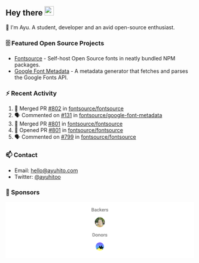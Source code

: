 ## Hey there <img src="https://media.giphy.com/media/hvRJCLFzcasrR4ia7z/giphy.gif" width="25" height="25">

📝 I'm Ayu. A student, developer and an avid open-source enthusiast.

### 🗄 Featured Open Source Projects

- [Fontsource](https://github.com/fontsource/fontsource) - Self-host Open Source fonts in neatly bundled NPM packages.
- [Google Font Metadata](https://github.com/fontsource/google-font-metadata) - A metadata generator that fetches and parses the Google Fonts API.

### ⚡ Recent Activity

<!--START_SECTION:activity-->

1. 🎉 Merged PR [#802](https://github.com/fontsource/fontsource/pull/802) in [fontsource/fontsource](https://github.com/fontsource/fontsource)
2. 🗣 Commented on [#131](https://github.com/fontsource/google-font-metadata/pull/131#issuecomment-1718108369) in [fontsource/google-font-metadata](https://github.com/fontsource/google-font-metadata)
3. 🎉 Merged PR [#801](https://github.com/fontsource/fontsource/pull/801) in [fontsource/fontsource](https://github.com/fontsource/fontsource)
4. 💪 Opened PR [#801](https://github.com/fontsource/fontsource/pull/801) in [fontsource/fontsource](https://github.com/fontsource/fontsource)
5. 🗣 Commented on [#799](https://github.com/fontsource/fontsource/issues/799#issuecomment-1713697926) in [fontsource/fontsource](https://github.com/fontsource/fontsource)
<!--END_SECTION:activity-->

### 📫 Contact

- Email: hello@ayuhito.com
- Twitter: [@ayuhitoo](https://twitter.com/ayuhitoo)

### :sparkling_heart: Sponsors

<p align="center">
  <a href="https://cdn.jsdelivr.net/gh/ayuhito/ayuhito/sponsors.svg">
    <img src='https://raw.githubusercontent.com/ayuhito/ayuhito/master/sponsors.svg'/>
  </a>
</p>
